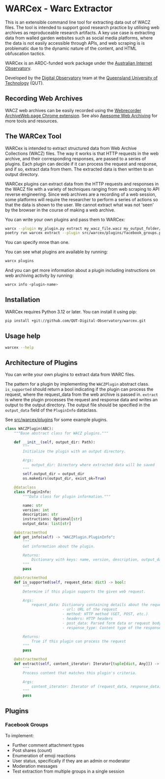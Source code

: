 # WARCex - Warc Extractor

This is an extensible command line tool for extracting data out of WACZ files. The tool is intended to support good research practice by utilising web archives as reproduceable research artifacts. A key use case is extracting data from walled garden websites such as social media platforms, where the data is not easily accessible through APIs, and web scraping is is problematic due to the dynamic nature of the content, and HTML obfuscation tactics. 

WARCex is an ARDC-funded work package under the [Australian Internet Observatory](https://internetobservatory.org.au/).

Developed by the [Digital Observatory](https://www.digitalobservatory.net.au/) team at the [Queensland University of Technology](https://www.qut.edu.au/) (QUT).

## Recording Web Archives

WACZ web archives can be easily recorded using the [Webrecorder ArchiveWeb.page Chrome extension](https://chromewebstore.google.com/detail/webrecorder-archivewebpag/fpeoodllldobpkbkabpblcfaogecpndd). See also [Awesome Web Archiving](https://github.com/iipc/awesome-web-archiving) for more tools and resources.

## The WARCex Tool

WARCex is intended to extract structured data from Web Archive Collections (WACZ) files. The way it works is that HTTP requests in the web archive, and their corresponding responses, are passed to a series of plugins. Each plugin can decide if it can process the request and response, and if so, extract data from them. The extracted data is then written to an output directory.

WARCex plugins can extract data from the HTTP requests and responses in the WACZ file with a variety of techniques ranging from web scraping to API reverse engineering. Since web archives are a recording of a web session, some platforms will require the researcher to perform a series of actions so that the data is shown to the user. We cannot extract what was not 'seen' by the browser in the course of making a web archive.

You can write your own plugins and pass them to WARCex:

```bash
warcx --plugin my_plugin.py extract my_wacz_file.wacz my_output_folder/
poetry run warcex extract --plugin src/warcex/plugins/facebook_groups.py ~/Downloads/facebook_my-archiving-session.wacz --output-dir ~/Downloads/facebook_my-archiving-session_ouptut/
```
You can specify mroe than one.

You can see what plugins are available by running:

```bash
warcx plugins
```

And you can get more information about a plugin including instructions on web archiving activity by running:

```bash
warcx info <plugin-name>
```

## Installation

WARCex requires Python 3.12 or later. You can install it using pip:

```bash
pip install +git://github.com/QUT-Digital-Observatory/warcex.git
```

## Usage help

```bash
warcex --help
```
## Architecture of Plugins

You can write your own plugins to extract data from WARC files. 

The pattern for a plugin by implementing the `WACZPlugin` abstract class. `is_supported` should return a bool indicating if the plugin can process the request, where the request_data from the web archive is passed in. `extract` is where the plugin processes the request and response data and writes an output to the output directory. The output file should be specified in the `output_data` field of the `PluginInfo` dataclass.

See [src/warcex/plugins](src/warcex/plugins) for some example plugins.

```python
class WACZPlugin(ABC):
    """Base abstract class for WACZ plugins."""

    def __init__(self, output_dir: Path):
        """
        Initialize the plugin with an output directory.

        Args:
            output_dir: Directory where extracted data will be saved
        """
        self.output_dir = output_dir
        os.makedirs(output_dir, exist_ok=True)

    @dataclass
    class PluginInfo:
        """Data class for plugin information."""

        name: str
        version: int
        description: str
        instructions: Optional[str]
        output_data: list[str]

    @abstractmethod
    def get_info(self) -> "WACZPlugin.PluginInfo":
        """
        Get information about the plugin.

        Returns:
            Dictionary with keys: name, version, description, output_data
        """
        pass

    @abstractmethod
    def is_supported(self, request_data: dict) -> bool:
        """
        Determine if this plugin supports the given web request.

        Args:
            request_data: Dictionary containing details about the request including:
                          - url: URL of the request
                          - method: HTTP method (GET, POST, etc.)
                          - headers: HTTP headers
                          - post_data: Parsed form data or request body
                          - response_type: Content type of the response

        Returns:
            True if this plugin can process the request
        """
        pass

    @abstractmethod
    def extract(self, content_iterator: Iterator[tuple[dict, Any]]) -> None:
        """
        Process content that matches this plugin's criteria.

        Args:
            content_iterator: Iterator of (request_data, response_data) tuples
        """
        pass
```

## Plugins

### Facebook Groups


To implement:

- Further comment attachment types
- Post shares (count)
- Enumeration of emoji reactions
- User status, specifically if they are an admin or moderator
- Moderation messages
- Test extraction from multiple groups in a single session
